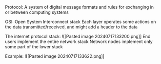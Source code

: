 Protocol:
	A system of digital message formats and rules for exchanging in or between computing systems 

OSI:
	Open System Interconnect stack
	Each layer operates some actions on the data transmitted/received, and might add a header to the data

The internet protocol stack:
	![[Pasted image 20240717133200.png]]
	End users implement the entire network stack
	Network nodes implement only some part of the lower stack

Example:
	![[Pasted image 20240717133622.png]]

